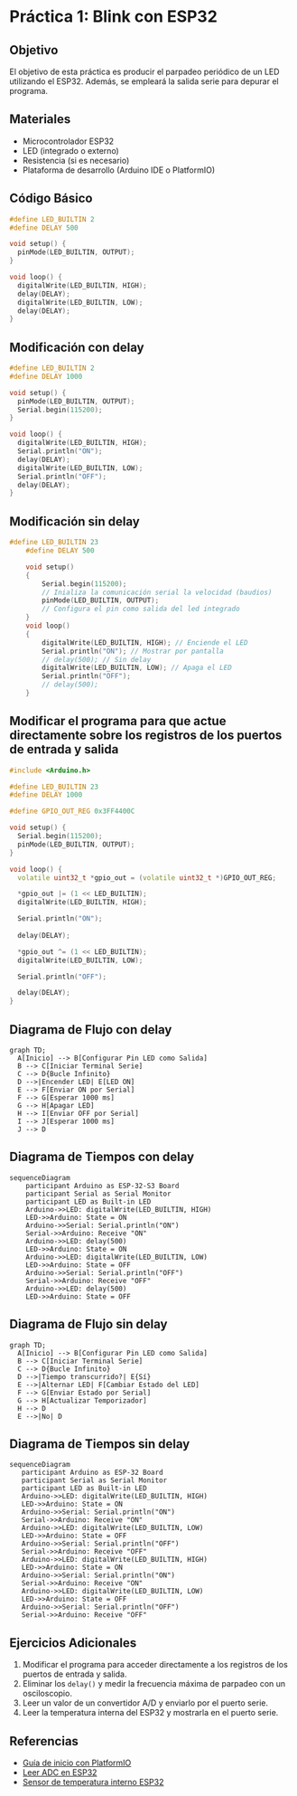 # Práctica 1: Blink con ESP32

## Objetivo
El objetivo de esta práctica es producir el parpadeo periódico de un LED utilizando el ESP32. Además, se empleará la salida serie para depurar el programa.

## Materiales
- Microcontrolador ESP32
- LED (integrado o externo)
- Resistencia (si es necesario)
- Plataforma de desarrollo (Arduino IDE o PlatformIO)

## Código Básico
```cpp
#define LED_BUILTIN 2
#define DELAY 500

void setup() {
  pinMode(LED_BUILTIN, OUTPUT);
}

void loop() {
  digitalWrite(LED_BUILTIN, HIGH);
  delay(DELAY);
  digitalWrite(LED_BUILTIN, LOW);
  delay(DELAY);
}
```

## Modificación con delay
```cpp
#define LED_BUILTIN 2
#define DELAY 1000

void setup() {
  pinMode(LED_BUILTIN, OUTPUT);
  Serial.begin(115200);
}

void loop() {
  digitalWrite(LED_BUILTIN, HIGH);
  Serial.println("ON");
  delay(DELAY);
  digitalWrite(LED_BUILTIN, LOW);
  Serial.println("OFF");
  delay(DELAY);
}
```

## Modificación sin delay
```cpp
#define LED_BUILTIN 23
    #define DELAY 500

    void setup()
    {
        Serial.begin(115200); 
        // Inializa la comunicación serial la velocidad (baudios)
        pinMode(LED_BUILTIN, OUTPUT);
        // Configura el pin como salida del led integrado
    }
    void loop()
    {
        digitalWrite(LED_BUILTIN, HIGH); // Enciende el LED 
        Serial.println("ON"); // Mostrar por pantalla 
        // delay(500); // Sin delay
        digitalWrite(LED_BUILTIN, LOW); // Apaga el LED
        Serial.println("OFF");  
        // delay(500);
    }
```

## Modificar el programa para que actue directamente sobre los registros de los puertos de entrada y salida
```cpp
#include <Arduino.h>

#define LED_BUILTIN 23
#define DELAY 1000

#define GPIO_OUT_REG 0x3FF4400C

void setup() {
  Serial.begin(115200);
  pinMode(LED_BUILTIN, OUTPUT);
}

void loop() {
  volatile uint32_t *gpio_out = (volatile uint32_t *)GPIO_OUT_REG;

  *gpio_out |= (1 << LED_BUILTIN);
  digitalWrite(LED_BUILTIN, HIGH);

  Serial.println("ON");
  
  delay(DELAY);

  *gpio_out ^= (1 << LED_BUILTIN);
  digitalWrite(LED_BUILTIN, LOW);

  Serial.println("OFF");

  delay(DELAY);
}
```


## Diagrama de Flujo con delay
```mermaid
graph TD;
  A[Inicio] --> B[Configurar Pin LED como Salida]
  B --> C[Iniciar Terminal Serie]
  C --> D{Bucle Infinito}
  D -->|Encender LED| E[LED ON]
  E --> F[Enviar ON por Serial]
  F --> G[Esperar 1000 ms]
  G --> H[Apagar LED]
  H --> I[Enviar OFF por Serial]
  I --> J[Esperar 1000 ms]
  J --> D
```

## Diagrama de Tiempos con delay
```mermaid
sequenceDiagram
    participant Arduino as ESP-32-S3 Board
    participant Serial as Serial Monitor
    participant LED as Built-in LED
    Arduino->>LED: digitalWrite(LED_BUILTIN, HIGH)
    LED->>Arduino: State = ON
    Arduino->>Serial: Serial.println("ON")
    Serial->>Arduino: Receive "ON"
    Arduino->>LED: delay(500)
    LED->>Arduino: State = ON
    Arduino->>LED: digitalWrite(LED_BUILTIN, LOW)
    LED->>Arduino: State = OFF
    Arduino->>Serial: Serial.println("OFF")
    Serial->>Arduino: Receive "OFF"
    Arduino->>LED: delay(500)
    LED->>Arduino: State = OFF
```

## Diagrama de Flujo sin delay
```mermaid
graph TD;
  A[Inicio] --> B[Configurar Pin LED como Salida]
  B --> C[Iniciar Terminal Serie]
  C --> D{Bucle Infinito}
  D -->|Tiempo transcurrido?| E{Sí}
  E -->|Alternar LED| F[Cambiar Estado del LED]
  F --> G[Enviar Estado por Serial]
  G --> H[Actualizar Temporizador]
  H --> D
  E -->|No| D
```

## Diagrama de Tiempos sin delay
```mermaid
sequenceDiagram
   participant Arduino as ESP-32 Board
   participant Serial as Serial Monitor
   participant LED as Built-in LED
   Arduino->>LED: digitalWrite(LED_BUILTIN, HIGH)
   LED->>Arduino: State = ON
   Arduino->>Serial: Serial.println("ON")
   Serial->>Arduino: Receive "ON"
   Arduino->>LED: digitalWrite(LED_BUILTIN, LOW)
   LED->>Arduino: State = OFF
   Arduino->>Serial: Serial.println("OFF")
   Serial->>Arduino: Receive "OFF"
   Arduino->>LED: digitalWrite(LED_BUILTIN, HIGH)
   LED->>Arduino: State = ON
   Arduino->>Serial: Serial.println("ON")
   Serial->>Arduino: Receive "ON"
   Arduino->>LED: digitalWrite(LED_BUILTIN, LOW)
   LED->>Arduino: State = OFF
   Arduino->>Serial: Serial.println("OFF")
   Serial->>Arduino: Receive "OFF"
```

## Ejercicios Adicionales
1. Modificar el programa para acceder directamente a los registros de los puertos de entrada y salida.
2. Eliminar los `delay()` y medir la frecuencia máxima de parpadeo con un osciloscopio.
3. Leer un valor de un convertidor A/D y enviarlo por el puerto serie.
4. Leer la temperatura interna del ESP32 y mostrarla en el puerto serie.

## Referencias
- [Guía de inicio con PlatformIO](https://electropeak.com/learn/getting-started-with-platformio-ide-to-program-esp32/)
- [Leer ADC en ESP32](https://randomnerdtutorials.com/esp32-adc-analog-read-arduino-ide/)
- [Sensor de temperatura interno ESP32](https://gist.github.com/xxlukas42/7e7e18604f61529b8398f7fcc5785251)

